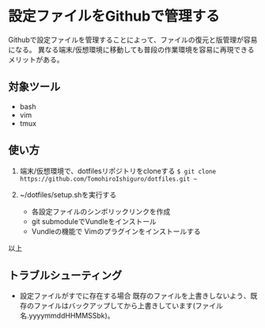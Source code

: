# 設定ファイルをGithubで管理する

Githubで設定ファイルを管理することによって、ファイルの復元と版管理が容易になる。
異なる端末/仮想環境に移動しても普段の作業環境を容易に再現できるメリットがある。

## 対象ツール

- bash
- vim
- tmux

## 使い方

1. 端末/仮想環境で、dotfilesリポジトリをcloneする
   `$ git clone https://github.com/TomohiroIshiguro/dotfiles.git ~`

1. ~/dotfiles/setup.shを実行する
   - 各設定ファイルのシンボリックリンクを作成
   - git submoduleでVundleをインストール
   - Vundleの機能で Vimのプラグインをインストールする

以上

## トラブルシューティング

- 設定ファイルがすでに存在する場合
  既存のファイルを上書きしないよう、既存のファイルはバックアップしてから上書きしています(ファイル名.yyyymmddHHMMSSbk)。

